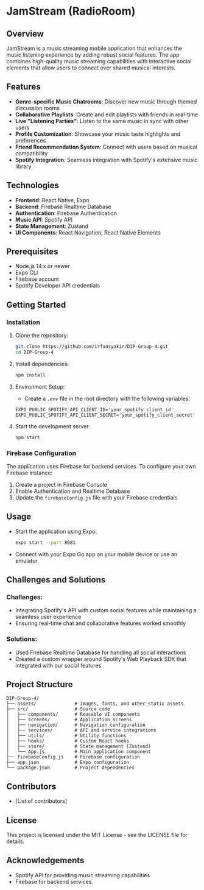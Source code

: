 # JamStream (RadioRoom)



## Overview

JamStream is a music streaming mobile application that enhances the music listening experience by adding robust social features. The app combines high-quality music streaming capabilities with interactive social elements that allow users to connect over shared musical interests.

## Features

- **Genre-specific Music Chatrooms**: Discover new music through themed discussion rooms
- **Collaborative Playlists**: Create and edit playlists with friends in real-time
- **Live "Listening Parties"**: Listen to the same music in sync with other users
- **Profile Customization**: Showcase your music taste highlights and preferences
- **Friend Recommendation System**: Connect with users based on musical compatibility
- **Spotify Integration**: Seamless integration with Spotify's extensive music library

## Technologies

- **Frontend**: React Native, Expo
- **Backend**: Firebase Realtime Database
- **Authentication**: Firebase Authentication
- **Music API**: Spotify API
- **State Management**: Zustand
- **UI Components**: React Navigation, React Native Elements

## Prerequisites

- Node.js 14.x or newer
- Expo CLI
- Firebase account
- Spotify Developer API credentials

## Getting Started

### Installation

1. Clone the repository:
   ```bash
   git clone https://github.com/irfansyakir/DIP-Group-4.git
   cd DIP-Group-4
   ```

2. Install dependencies:
   ```bash
   npm install
   ```

3. Environment Setup:
   - Create a `.env` file in the root directory with the following variables:
   ```
   EXPO_PUBLIC_SPOTIFY_API_CLIENT_ID='your_spotify_client_id'
   EXPO_PUBLIC_SPOTIFY_API_CLIENT_SECRET='your_spotify_client_secret'
   ```

4. Start the development server:
   ```bash
   npm start
   ```

### Firebase Configuration

The application uses Firebase for backend services. To configure your own Firebase instance:

1. Create a project in Firebase Console
2. Enable Authentication and Realtime Database
3. Update the `firebaseConfig.js` file with your Firebase credentials

## Usage

- Start the application using Expo:
  ```bash
  expo start --port 8081
  ```
- Connect with your Expo Go app on your mobile device or use an emulator

## Challenges and Solutions

### Challenges:
- Integrating Spotify's API with custom social features while maintaining a seamless user experience
- Ensuring real-time chat and collaborative features worked smoothly

### Solutions:
- Used Firebase Realtime Database for handling all social interactions
- Created a custom wrapper around Spotify's Web Playback SDK that integrated with our social features

## Project Structure

```
DIP-Group-4/
├── assets/              # Images, fonts, and other static assets
├── src/                 # Source code
│   ├── components/      # Reusable UI components
│   ├── screens/         # Application screens
│   ├── navigation/      # Navigation configuration
│   ├── services/        # API and service integrations
│   ├── utils/           # Utility functions
│   ├── hooks/           # Custom React hooks
│   ├── store/           # State management (Zustand)
│   └── App.js           # Main application component
├── firebaseConfig.js    # Firebase configuration
├── app.json             # Expo configuration
└── package.json         # Project dependencies
```

## Contributors

- [List of contributors]

## License

This project is licensed under the MIT License - see the LICENSE file for details.

## Acknowledgements

- Spotify API for providing music streaming capabilities
- Firebase for backend services
